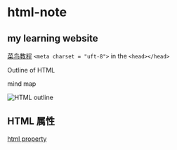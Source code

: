 # html-note 

## my learning **website**

[菜鸟教程](https://www.runoob.com/html/html-tutorial.html)
`<meta charset = "uft-8">` in the  `<head></head>`

Outline of HTML 

mind map

![HTML outline](https://www.runoob.com/wp-content/uploads/2013/06/02A7DD95-22B4-4FB9-B994-DDB5393F7F03.jpg)

## HTML 属性
[html property](https://www.runoob.com/html/html-attributes.html)